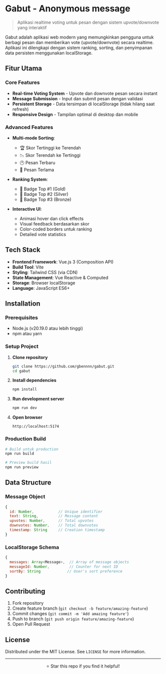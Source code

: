 # Gabut - Anonymous message

> Aplikasi realtime voting untuk pesan dengan sistem upvote/downvote yang interaktif

Gabut adalah aplikasi web modern yang memungkinkan pengguna untuk berbagi pesan dan memberikan vote (upvote/downvote) secara realtime. Aplikasi ini dilengkapi dengan sistem ranking, sorting, dan penyimpanan data persisten menggunakan localStorage.

## Fitur Utama

### Core Features

- **Real-time Voting System** - Upvote dan downvote pesan secara instant
- **Message Submission** - Input dan submit pesan dengan validasi
- **Persistent Storage** - Data tersimpan di localStorage (tidak hilang saat refresh)
- **Responsive Design** - Tampilan optimal di desktop dan mobile

### Advanced Features

- **Multi-mode Sorting**:
  - 🏆 Skor Tertinggi ke Terendah
  - 📉 Skor Terendah ke Tertinggi
  - 🕐 Pesan Terbaru
  - 📅 Pesan Terlama

- **Ranking System**:
  - 🥇 Badge Top #1 (Gold)
  - 🥈 Badge Top #2 (Silver)
  - 🥉 Badge Top #3 (Bronze)

- **Interactive UI**:
  - Animasi hover dan click effects
  - Visual feedback berdasarkan skor
  - Color-coded borders untuk ranking
  - Detailed vote statistics

## Tech Stack

- **Frontend Framework**: Vue.js 3 (Composition API)
- **Build Tool**: Vite
- **Styling**: Tailwind CSS (via CDN)
- **State Management**: Vue Reactive & Computed
- **Storage**: Browser localStorage
- **Language**: JavaScript ES6+

## Installation

### Prerequisites

- Node.js (v20.19.0 atau lebih tinggi)
- npm atau yarn

### Setup Project

1. **Clone repository**

   ```bash
   git clone https://github.com/gbennnn/gabut.git
   cd gabut
   ```

2. **Install dependencies**

   ```bash
   npm install
   ```

3. **Run development server**

   ```bash
   npm run dev
   ```

4. **Open browser**
   ```
   http://localhost:5174
   ```

### Production Build

```bash
# Build untuk production
npm run build

# Preview build hasil
npm run preview
```

## Data Structure

### Message Object

```javascript
{
  id: Number,           // Unique identifier
  text: String,         // Message content
  upvotes: Number,      // Total upvotes
  downvotes: Number,    // Total downvotes
  timestamp: String     // Creation timestamp
}
```

### LocalStorage Schema

```javascript
{
  messages: Array<Message>,  // Array of message objects
  messageId: Number,         // Counter for next ID
  sortBy: String            // User's sort preference
}
```

## Contributing

1. Fork repository
2. Create feature branch (`git checkout -b feature/amazing-feature`)
3. Commit changes (`git commit -m 'Add amazing feature'`)
4. Push to branch (`git push origin feature/amazing-feature`)
5. Open Pull Request

## License

Distributed under the MIT License. See `LICENSE` for more information.

---

<div align="center">
  <p>⭐ Star this repo if you find it helpful!</p>
</div>
